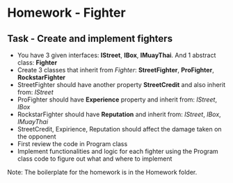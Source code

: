 # Homework - Fighter

## Task - Create and implement fighters

* You have 3 given interfaces: **IStreet**, **IBox**, **IMuayThai**. And 1 abstract class: **Fighter**
* Create 3 classes that inherit from *Fighter*: **StreetFighter**, **ProFighter**, **RockstarFighter**
* StreetFighter should have another property **StreetCredit** and also inherit from: *IStreet*
* ProFighter should have **Experience** property and inherit from: *IStreet*, *IBox*
* RockstarFighter should have **Reputation** and inherit from: *IStreet*, *IBox*, *IMuayThai*
* StreetCredit, Expirience, Reputation should affect the damage taken on the opponent
* First review the code in Program class
* Implement functionalities and logic for each fighter using the Program class code to figure out what and where to implement

Note: The boilerplate for the homework is in the Homework folder.